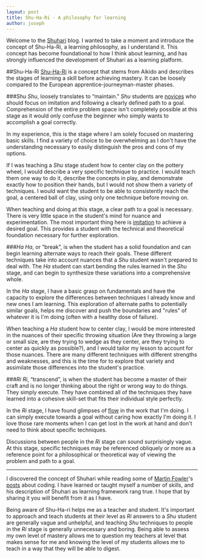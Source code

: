 ```yaml
---
layout: post
title: Shu-Ha-Ri - A philosophy for learning
author: joseph
---
```


Welcome to the [Shuhari](http://shuhari.io) blog.  I wanted to take a moment and introduce the concept of Shu-Ha-Ri, a learning philosophy, as I understand it. This concept has become foundational to how I think about learning, and has strongly influenced the development of Shuhari as a learning platform.

##Shu-Ha-Ri
[Shu-Ha-Ri](http://en.wikipedia.org/wiki/Shuhari) is a concept that stems from Aikido and describes the stages of learning a skill before achieving mastery. It can be loosely compared to the European apprentice-journeyman-master phases. 

###*Shu*
*Shu*, loosely translates to “maintain.” *Shu* students are [novices](http://en.wikipedia.org/wiki/Dreyfus_model_of_skill_acquisition#The_original_five-stage_model) who should focus on imitation and following a clearly defined path to a goal. Comprehension of the entire problem space isn't completely possible at this stage as it would only confuse the beginner who simply wants to accomplish a goal correctly.

In my experience, this is the stage where I am solely focused on mastering basic skills. I find a variety of choice to be overwhelming as I don't have the understanding necessary to easily distinguish the pros and cons of my options.

If I was teaching a *Shu* stage student how to center clay on the pottery wheel, I would describe a very specific technique to practice. I would teach them one way to do it, describe the concepts in play, and demonstrate exactly how to position their hands, but I would not show them a variety of techniques. I would want the student to be able to consistently reach the goal, a centered ball of clay, using only one technique before moving on.

When teaching and doing at this stage, a clear path to a goal is necessary. There is very little space in the student's mind for nuance and experimentation. The most important thing here is [imitation](http://jazzadvice.com/clark-terrys-3-steps-to-learning-improvisation/) to achieve a desired goal. This provides a student with the technical and theoretical foundation necessary for further exploration.

###*Ha*
*Ha*, or “break”, is when the student has a solid foundation and can begin learning alternate ways to reach their goals. These different techniques take into account nuances that a *Shu* student wasn't prepared to deal with. The *Ha* student can start bending the rules learned in the *Shu* stage, and can begin to synthesize these variations into a comprehensive whole.

In the *Ha* stage, I have a basic grasp on fundamentals and have the capacity to explore the differences between techniques I already know and new ones I am learning. This exploration of alternate paths to potentially similar goals, helps me discover and push the boundaries and "rules" of whatever it is I'm doing (often with a healthy dose of failure).

When teaching a *Ha* student how to center clay, I would be more interested in the nuances of their specific throwing situation (Are they throwing a large or small size, are they trying to wedge as they center, are they trying to center as quickly as possible?), and I would tailor my lesson to account for those nuances. There are many different techniques with different strengths and weaknesses, and this is the time for to explore that variety and assimilate those differences into the student's practice.

###*Ri*
*Ri*, “transcend”, is when the student has become a master of their craft and is no longer thinking about the right or wrong way to do things. They simply execute. They have combined all of the techniques they have learned into a cohesive skill-set that fits their individual style perfectly.

In the *Ri* stage, I have found glimpses of [flow](http://en.wikipedia.org/wiki/Flow_(psychology)) in the work that I'm doing. I can simply execute towards a goal without caring how exactly I'm doing it. I love those rare moments when I can get lost in the work at hand and don't need to think about specific techniques.

Discussions between people in the *Ri* stage can sound surprisingly vague. At this stage, specific techniques may be referenced obliquely or more as a reference point for a philosophical or theoretical way of viewing the problem and path to a goal.

---

I discovered the concept of Shuhari while reading some of [Martin Fowler](https://twitter.com/martinfowler)'s [posts](http://martinfowler.com/bliki/ShuHaRi.html) about coding. I have learned or taught myself a number of skills, and his description of Shuhari as learning framework rang true. I hope that by sharing it you will benefit from it as I have. 

Being aware of Shu-Ha-ri helps me as a teacher and student.  It's important to approach and teach students at their level as *Ri* answers to a *Shu* student are generally vague and unhelpful, and teaching *Shu* techniques to people in the *Ri* stage is generally unnecessary and boring. Being able to assess my own level of mastery allows me to question my teachers at level that makes sense for me and knowing the level of my students allows me to teach in a way that they will be able to digest.


